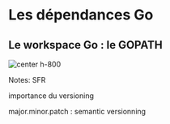 # Les dépendances Go

## Le workspace Go : le **GOPATH**

![center h-800](./assets/go-200/images/vendor.png)

Notes:
SFR

importance du versioning

major.minor.patch : semantic versionning
